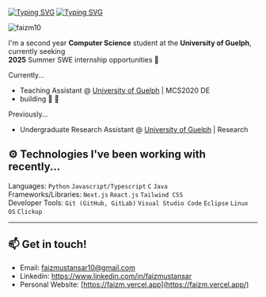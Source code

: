 [![Typing SVG](https://readme-typing-svg.demolab.com?font=Poppins&weight=600&size=25&pause=1000&color=F7F7F7&vCenter=true&width=430&height=40&lines=Hi+there!+I'm+Faiz+%F0%9F%91%8B)](https://git.io/typing-svg#gh-dark-mode-only)
[![Typing SVG](https://readme-typing-svg.demolab.com?font=Poppins&weight=600&size=25&pause=1000&color=000000&vCenter=true&width=430&height=40&lines=Hi+there!+I'm+Faiz+%F0%9F%91%8B)](https://git.io/typing-svg#gh-light-mode-only)

<p align="left"> <img src="https://komarev.com/ghpvc/?username=faizm10&label=Profile%20views&color=0e75b6&style=flat" alt="faizm10" /> </p>

I'm a second year **Computer Science** student at the **University of Guelph**, currently seeking \
**2025** Summer SWE internship opportunities 🌱

Currently...
- Teaching Assistant @ [University of Guelph]() | MCS2020 DE
- building 🚧 🚀 

Previously...
- Undergraduate Research Assistant @ [University of Guelph](https://mcs-2020.vercel.app/) | Research

## ⚙️ Technologies I've been working with recently...

Languages: `Python` `Javascript/Typescript` `C` `Java`  
Frameworks/Libraries: `Next.js` `React.js` `Tailwind CSS`  
Developer Tools: `Git (GitHub, GitLab)` `Visual Studio Code` `Eclipse` `Linux OS` `Clickup`

---

## 📫 Get in touch!

- Email: faizmustansar10@gmail.com
- Linkedin: [https://www.linkedin.com/in/faizmustansar ](https://www.linkedin.com/in/faiz-mustansar-a9a435213/)
- Personal Website: [https://faizm.vercel.app](https://faizm.vercel.app/)
